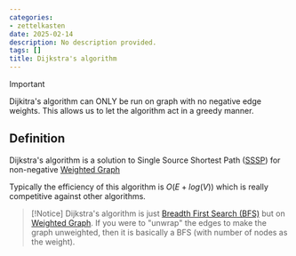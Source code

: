 ```yaml
---
categories:
- zettelkasten
date: 2025-02-14
description: No description provided.
tags: []
title: Dijkstra's algorithm
---
```


> [!Important]
> Dijkitra's algorithm can ONLY be run on graph with no negative edge weights.
> This allows us to let the algorithm act in a greedy manner.

## Definition

Dijkstra's algorithm is a solution to Single Source Shortest Path ([SSSP](SSSP)) for non-negative [Weighted Graph](Weighted%20Graph.md)

Typically the efficiency of this algorithm is $O(E+log(V))$ which is really competitive against other algorithms.

> [!Notice]
> Dijkstra's algorithm is just [Breadth First Search (BFS)](Breadth%20First%20Search%20(BFS).md) but on [Weighted Graph](Weighted%20Graph.md).
> If you were to "unwrap" the edges to make the graph unweighted, then it is basically a BFS (with number of nodes as the weight).
